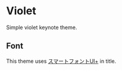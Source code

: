 # Violet
Simple violet keynote theme.

## Font
This theme uses [スマートフォントUI+](http://www.flopdesign.com/freefont/smartfont.html) in title.
